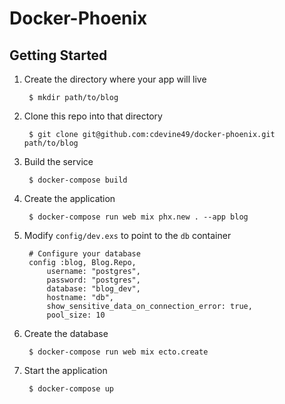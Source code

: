 # Docker-Phoenix

## Getting Started

1. Create the directory where your app will live

		$ mkdir path/to/blog

2. Clone this repo into that directory

		$ git clone git@github.com:cdevine49/docker-phoenix.git path/to/blog

3. Build the service

		$ docker-compose build

4. Create the application

		$ docker-compose run web mix phx.new . --app blog

5. Modify `config/dev.exs` to point to the `db` container
		
		# Configure your database
		config :blog, Blog.Repo,
			username: "postgres",
			password: "postgres",
			database: "blog_dev",
			hostname: "db",
			show_sensitive_data_on_connection_error: true,
			pool_size: 10

6. Create the database

		$ docker-compose run web mix ecto.create

7. Start the application

		$ docker-compose up
